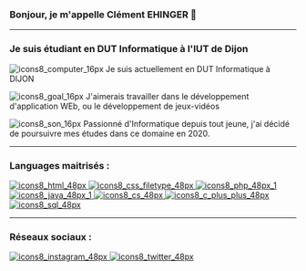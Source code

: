 ### Bonjour, je m'appelle Clément EHINGER 👋
_______________________________________________
### Je suis étudiant en DUT Informatique à l'IUT de Dijon
![icons8_computer_16px](https://user-images.githubusercontent.com/85050290/122618195-0dc6d500-d08e-11eb-8699-22c355fc4164.png) Je suis actuellement en DUT Informatique à DIJON

![icons8_goal_16px](https://user-images.githubusercontent.com/85050290/122618181-030c4000-d08e-11eb-81cb-f068798a859b.png) J'aimerais travailler dans le développement d'application WEb, ou le développement de jeux-vidéos

![icons8_son_16px](https://user-images.githubusercontent.com/85050290/122618148-f1c33380-d08d-11eb-857d-f3030cb32822.png) Passionné d'Informatique depuis tout jeune, j'ai décidé de poursuivre mes études dans ce domaine en 2020.

_______________________________________________
### Languages maitrisés :

<a href="https://fr.wikipedia.org/wiki/Hypertext_Markup_Language">![icons8_html_48px](https://user-images.githubusercontent.com/85050290/122617630-e9b6c400-d08c-11eb-9fc7-1ae6c262a029.png)
</a>
<a href="https://fr.wikipedia.org/wiki/Feuilles_de_style_en_cascade">![icons8_css_filetype_48px](https://user-images.githubusercontent.com/85050290/122617635-eb808780-d08c-11eb-8620-4390a1741167.png)
</a>
<a href="https://fr.wikipedia.org/wiki/PHP">![icons8_php_48px_1](https://user-images.githubusercontent.com/85050290/122617641-ecb1b480-d08c-11eb-9c92-3bf34049ac68.png)
</a>
<a href="https://fr.wikipedia.org/wiki/Java_(langage)">![icons8_java_48px_1](https://user-images.githubusercontent.com/85050290/122617643-ede2e180-d08c-11eb-9189-7416f2fba757.png)
</a>
<a href="https://fr.wikipedia.org/wiki/C_sharp">![icons8_cs_48px](https://user-images.githubusercontent.com/85050290/122617646-ef140e80-d08c-11eb-8046-98321b658f7d.png)
</a>
<a href="https://fr.wikipedia.org/wiki/C%2B%2B">![icons8_c_plus_plus_48px](https://user-images.githubusercontent.com/85050290/122617651-f0453b80-d08c-11eb-9967-1b6ef2bddc02.png)
</a>
<a href="https://fr.wikipedia.org/wiki/Structured_Query_Language">![icons8_sql_48px](https://user-images.githubusercontent.com/85050290/122617720-136feb00-d08d-11eb-92e8-dd6849d65c67.png)
</a>
_______________________________________________
### Réseaux sociaux :
<a href="https://www.instagram.com/clempouet/">![icons8_instagram_48px](https://user-images.githubusercontent.com/85050290/122617557-c55ae780-d08c-11eb-9863-1edee8abb9f8.png)
</a>
<a href="https://twitter.com/Khlemant">![icons8_twitter_48px](https://user-images.githubusercontent.com/85050290/122617545-bf650680-d08c-11eb-98d1-c7ce31d207f1.png)
</a>
